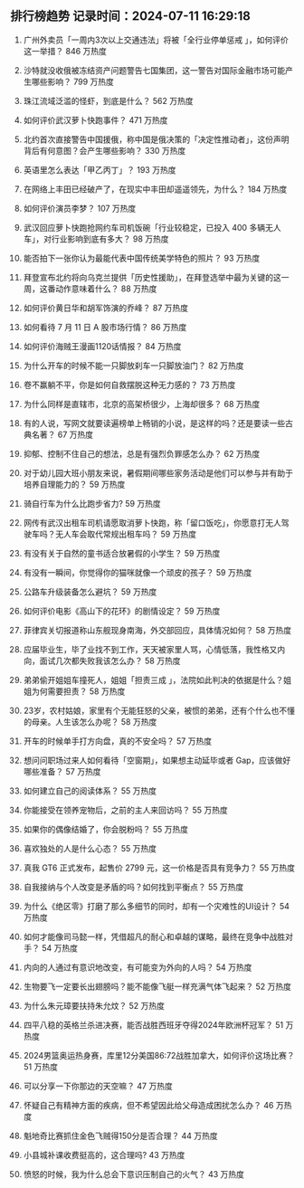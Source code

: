 
## 排行榜趋势 记录时间：2024-07-11 16:29:18
  
  1. 广州外卖员「一周内3次以上交通违法」将被「全行业停单惩戒 」，如何评价这一举措？ 846 万热度
    
  2. 沙特就没收俄被冻结资产问题警告七国集团，这一警告对国际金融市场可能产生哪些影响？ 799 万热度
    
  3. 珠江流域泛滥的怪虾，到底是什么？ 562 万热度
    
  4. 如何评价武汉萝卜快跑事件？ 471 万热度
    
  5. 北约首次直接警告中国援俄，称中国是俄决策的「决定性推动者」，这份声明背后有何意图？会产生哪些影响？ 330 万热度
    
  6. 英语里怎么表达「甲乙丙丁」？ 193 万热度
    
  7. 在网络上丰田已经破产了，在现实中丰田却遥遥领先，为什么？ 184 万热度
    
  8. 如何评价演员李梦？ 107 万热度
    
  9. 武汉回应萝卜快跑抢网约车司机饭碗「行业较稳定，已投入 400 多辆无人车」，对行业影响到底有多大？ 98 万热度
    
  10. 能否拍下一张你认为最能代表中国传统美学特色的照片？ 93 万热度
    
  11. 拜登宣布北约将向乌克兰提供「历史性援助」，在拜登选举中最为关键的这一周，这番动作意味着什么？ 88 万热度
    
  12. 如何评价黄日华和胡军饰演的乔峰？ 87 万热度
    
  13. 如何看待 7 月 11 日 A 股市场行情？ 86 万热度
    
  14. 如何评价海贼王漫画1120话情报？ 84 万热度
    
  15. 为什么开车的时候不能一只脚放刹车一只脚放油门？ 82 万热度
    
  16. 卷不赢躺不平，你是如何自救摆脱这种无力感的？ 73 万热度
    
  17. 为什么同样是直辖市，北京的高架桥很少，上海却很多？ 68 万热度
    
  18. 有的人说，写网文就要读遍榜单上畅销的小说，是这样的吗？还是要读一些古典名著？ 67 万热度
    
  19. 抑郁、控制不住自己的想法，总是有强烈负罪感怎么办？ 62 万热度
    
  20. 对于幼儿园大班小朋友来说，暑假期间哪些家务活动是他们可以参与并有助于培养自理能力的？ 59 万热度
    
  21. 骑自行车为什么比跑步省力? 59 万热度
    
  22. 网传有武汉出租车司机请愿取消萝卜快跑，称「留口饭吃」，你愿意打无人驾驶车吗？无人车会取代常规出租车吗？ 59 万热度
    
  23. 有没有关于自然的童书适合放暑假的小学生？ 59 万热度
    
  24. 有没有一瞬间，你觉得你的猫咪就像一个顽皮的孩子？ 59 万热度
    
  25. 公路车升级装备怎么避坑？ 59 万热度
    
  26. 如何评价电影《高山下的花环》的剧情设定？ 59 万热度
    
  27. 菲律宾关切报道称山东舰现身南海，外交部回应，具体情况如何？ 58 万热度
    
  28. 应届毕业生，毕了业找不到工作，天天被家里人骂，心情低落，我性格又内向，面试几次都失败我该怎么办？ 58 万热度
    
  29. 弟弟偷开姐姐车撞死人，姐姐「担责三成 」，法院如此判决的依据是什么？姐姐为何需要担责？ 58 万热度
    
  30. 23岁，农村姑娘，家里有个无能狂怒的父亲，被惯的弟弟，还有个什么也不懂的母亲。人生该怎么办呢？ 58 万热度
    
  31. 开车的时候单手打方向盘，真的不安全吗？ 57 万热度
    
  32. 想问问职场过来人如何看待「空窗期」，如果想主动延毕或者 Gap，应该做好哪些准备？ 57 万热度
    
  33. 如何建立自己的阅读体系？ 55 万热度
    
  34. 你能接受在领养宠物后，之前的主人来回访吗？ 55 万热度
    
  35. 如果你的偶像结婚了，你会脱粉吗？ 55 万热度
    
  36. 喜欢独处的人是什么心态？ 55 万热度
    
  37. 真我 GT6 正式发布，起售价 2799 元，这一价格是否具有竞争力？ 55 万热度
    
  38. 自我接纳与个人改变是矛盾的吗？如何找到平衡点？ 55 万热度
    
  39. 为什么《绝区零》打磨了那么多细节的同时，却有一个灾难性的UI设计？ 54 万热度
    
  40. 如何才能像司马懿一样，凭借超凡的耐心和卓越的谋略，最终在竞争中战胜对手？ 54 万热度
    
  41. 内向的人通过有意识地改变，有可能变为外向的人吗？ 54 万热度
    
  42. 生物要飞一定要长出翅膀吗？能不能像飞艇一样充满气体飞起来？ 52 万热度
    
  43. 为什么朱元璋要扶持朱允炆？ 52 万热度
    
  44. 四平八稳的英格兰杀进决赛，能否战胜西班牙夺得2024年欧洲杯冠军？ 51 万热度
    
  45. 2024男篮奥运热身赛，库里12分美国86:72战胜加拿大，如何评价这场比赛？ 51 万热度
    
  46. 可以分享一下你那边的天空嘛？ 47 万热度
    
  47. 怀疑自己有精神方面的疾病，但不希望因此给父母造成困扰怎么办？ 46 万热度
    
  48. 魁地奇比赛抓住金色飞贼得150分是否合理？ 44 万热度
    
  49. 小县城补课收费挺高的，这合理吗? 43 万热度
    
  50. 愤怒的时候，我为什么总会下意识压制自己的火气？ 43 万热度
    